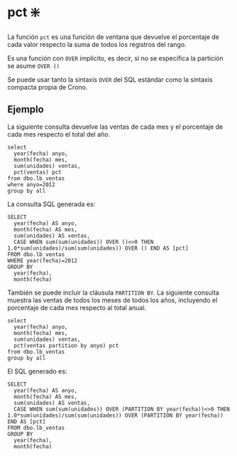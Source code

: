 ﻿---
SidebarGroup: "index-aggregation-functions"
Autogenerated: true
---

# pct ❇️

La función `pct` es una función de ventana que devuelve el porcentaje de cada valor respecto la suma de todos los registros del rango.

Es una función con `OVER` implícito, es decir, si no se especifica la partición se asume `OVER ()`

Se puede usar tanto la sintaxis `OVER` del SQL estándar como la sintaxis compacta propia de Crono.

## Ejemplo

La siguiente consulta devuelve las ventas de cada mes y el porcentaje de cada mes respecto el total del año.

```
select 
  year(fecha) anyo, 
  month(fecha) mes, 
  sum(unidades) ventas,
  pct(ventas) pct
from dbo.lb_ventas
where anyo=2012
group by all
```

La consulta SQL generada es:

```
SELECT
  year(fecha) AS anyo,
  month(fecha) AS mes,
  sum(unidades) AS ventas,
  CASE WHEN sum(sum(unidades)) OVER ()<>0 THEN 1.0*sum(unidades)/sum(sum(unidades)) OVER () END AS [pct]
FROM dbo.lb_ventas
WHERE year(fecha)=2012
GROUP BY
  year(fecha),
  month(fecha)
```

También se puede incluir la cláusula `PARTITION BY`. La siguiente consulta muestra las ventas de todos los meses de todos los años, incluyendo el porcentaje de cada mes respecto al total anual.


```
select 
  year(fecha) anyo, 
  month(fecha) mes, 
  sum(unidades) ventas,
  pct(ventas partition by anyo) pct
from dbo.lb_ventas
group by all
```

El SQL generado es:

```
SELECT
  year(fecha) AS anyo,
  month(fecha) AS mes,
  sum(unidades) AS ventas,
  CASE WHEN sum(sum(unidades)) OVER (PARTITION BY year(fecha))<>0 THEN 1.0*sum(unidades)/sum(sum(unidades)) OVER (PARTITION BY year(fecha)) END AS [pct]
FROM dbo.lb_ventas
GROUP BY
  year(fecha),
  month(fecha)
```



